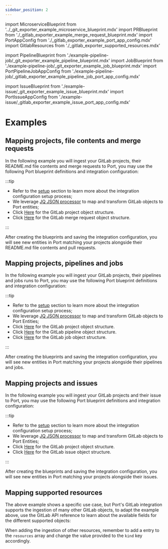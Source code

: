 ```yaml
---
sidebar_position: 2
---
```


import MicroserviceBlueprint from '../\_git_exporter_example_microservice_blueprint.mdx'
import PRBlueprint from './\_gitlab_exporter_example_merge_request_blueprint.mdx'
import PortAppConfig from './\_gitlab_exporter_example_port_app_config.mdx'
import GitlabResources from './\_gitlab_exporter_supported_resources.mdx'

import PipelineBlueprint from './example-pipeline-job/\_git_exporter_example_pipeline_blueprint.mdx'
import JobBlueprint from './example-pipeline-job/\_git_exporter_example_job_blueprint.mdx'
import PortPipelineJobAppConfig from './example-pipeline-job/\_gitlab_exporter_example_pipeline_job_port_app_config.mdx'

import IssueBlueprint from './example-issue/\_git_exporter_example_issue_blueprint.mdx'
import PortIssueAppConfig from './example-issue/\_gitlab_exporter_example_issue_port_app_config.mdx'

# Examples

## Mapping projects, file contents and merge requests

In the following example you will ingest your GitLab projects, their README.md file contents and merge requests to Port, you may use the following Port blueprint definitions and integration configuration:

<MicroserviceBlueprint/>

<PRBlueprint/>

<PortAppConfig/>

:::tip

- Refer to the [setup](gitlab.md#setup) section to learn more about the integration configuration setup process;
- We leverage [JQ JSON processor](https://stedolan.github.io/jq/manual/) to map and transform GitLab objects to Port entities;
- Click [Here](https://docs.gitlab.com/ee/api/groups.html#list-a-groups-projects) for the GitLab project object structure.
- Click [Here](https://docs.gitlab.com/ee/api/merge_requests.html#list-project-merge-requests) for the GitLab merge request object structure.

:::

After creating the blueprints and saving the integration configuration, you will see new entities in Port matching your projects alongside their README.md file contents and pull requests.

## Mapping projects, pipelines and jobs

In the following example you will ingest your GitLab projects, their pipelines and jobs runs to Port, you may use the following Port blueprint definitions and integration configuration:

<MicroserviceBlueprint/>

<PipelineBlueprint/>

<JobsBlueprint/>

<PortPipelineJobAppConfig/>

:::tip

- Refer to the [setup](gitlab.md#setup) section to learn more about the integration configuration setup process;
- We leverage [JQ JSON processor](https://stedolan.github.io/jq/manual/) to map and transform GitLab objects to Port Entities;
- Click [Here](https://docs.gitlab.com/ee/api/groups.html#list-a-groups-projects) for the GitLab project object structure.
- Click [Here](https://docs.gitlab.com/ee/api/pipelines.html#list-project-pipelines) for the GitLab pipeline object structure.
- Click [Here](https://docs.gitlab.com/ee/api/jobs.html#list-project-jobs) for the GitLab job object structure.

:::

After creating the blueprints and saving the integration configuration, you will see new entities in Port matching your projects alongside their pipelines and jobs.

## Mapping projects and issues

In the following example you will ingest your GitLab projects and their issue to Port, you may use the following Port blueprint definitions and integration configuration:

<MicroserviceBlueprint/>

<IssueBlueprint/>

<PortIssueAppConfig/>

:::tip

- Refer to the [setup](gitlab.md#setup) section to learn more about the integration configuration setup process;
- We leverage [JQ JSON processor](https://stedolan.github.io/jq/manual/) to map and transform GitLab objects to Port Entities;
- Click [Here](https://docs.gitlab.com/ee/api/groups.html#list-a-groups-projects) for the GitLab project object structure.
- Click [Here](https://docs.gitlab.com/ee/api/issues.html#list-project-issues) for the GitLab issue object structure.

:::

After creating the blueprints and saving the integration configuration, you will see new entities in Port matching your projects alongside their issues.

## Mapping supported resources

The above example shows a specific use case, but Port's GitLab integration supports the ingestion of many other GitLab objects, to adapt the example above, use the GitLab API reference to learn about the available fields for the different supported objects:

<GitlabResources/>

When adding the ingestion of other resources, remember to add a entry to the `resources` array and change the value provided to the `kind` key accordingly.
